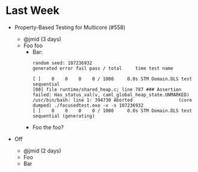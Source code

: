 # Last Week

- Property-Based Testing for Multicore (#558)
  - @jmid (3 days)
  - Foo foo
    - Bar:
      ```
      random seed: 107236932
      generated error fail pass / total     time test name

      [ ]    0    0    0    0 / 1000     0.0s STM Domain.DLS test sequential
      [00] file runtime/shared_heap.c; line 787 ### Assertion failed: Has_status_val(v, caml_global_heap_state.UNMARKED)
      /usr/bin/bash: line 1: 394730 Aborted                 (core dumped) ./focusedtest.exe -v -s 107236932
      [ ]    0    0    0    0 / 1000     0.0s STM Domain.DLS test sequential (generating)
      ```
    - Foo the foo?

- Off
  - @jmid (2 days)
  - Foo
  - Bar
